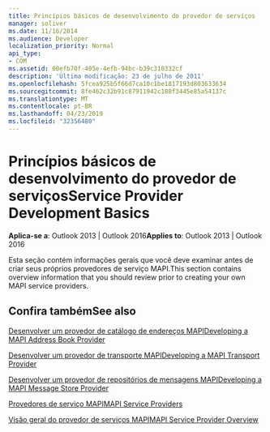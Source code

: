 ```yaml
---
title: Princípios básicos de desenvolvimento do provedor de serviços
manager: soliver
ms.date: 11/16/2014
ms.audience: Developer
localization_priority: Normal
api_type:
- COM
ms.assetid: 00efb70f-405e-4efb-94bc-b39c310332cf
description: 'Última modificação: 23 de julho de 2011'
ms.openlocfilehash: 5fcea925b5f66d7ca10c1be1817193d803633634
ms.sourcegitcommit: 8fe462c32b91c87911942c188f3445e85a54137c
ms.translationtype: MT
ms.contentlocale: pt-BR
ms.lasthandoff: 04/23/2019
ms.locfileid: "32356480"
---
```

# <a name="service-provider-development-basics"></a><span data-ttu-id="79a1d-103">Princípios básicos de desenvolvimento do provedor de serviços</span><span class="sxs-lookup"><span data-stu-id="79a1d-103">Service Provider Development Basics</span></span>

  
  
<span data-ttu-id="79a1d-104">**Aplica-se a**: Outlook 2013 | Outlook 2016</span><span class="sxs-lookup"><span data-stu-id="79a1d-104">**Applies to**: Outlook 2013 | Outlook 2016</span></span> 
  
<span data-ttu-id="79a1d-105">Esta seção contém informações gerais que você deve examinar antes de criar seus próprios provedores de serviço MAPI.</span><span class="sxs-lookup"><span data-stu-id="79a1d-105">This section contains overview information that you should review prior to creating your own MAPI service providers.</span></span>
  
## <a name="see-also"></a><span data-ttu-id="79a1d-106">Confira também</span><span class="sxs-lookup"><span data-stu-id="79a1d-106">See also</span></span>



[<span data-ttu-id="79a1d-107">Desenvolver um provedor de catálogo de endereços MAPI</span><span class="sxs-lookup"><span data-stu-id="79a1d-107">Developing a MAPI Address Book Provider</span></span>](developing-a-mapi-address-book-provider.md)
  
[<span data-ttu-id="79a1d-108">Desenvolver um provedor de transporte MAPI</span><span class="sxs-lookup"><span data-stu-id="79a1d-108">Developing a MAPI Transport Provider</span></span>](developing-a-mapi-transport-provider.md)
  
[<span data-ttu-id="79a1d-109">Desenvolver um provedor de repositórios de mensagens MAPI</span><span class="sxs-lookup"><span data-stu-id="79a1d-109">Developing a MAPI Message Store Provider</span></span>](developing-a-mapi-message-store-provider.md)
  
[<span data-ttu-id="79a1d-110">Provedores de serviço MAPI</span><span class="sxs-lookup"><span data-stu-id="79a1d-110">MAPI Service Providers</span></span>](mapi-service-providers.md)
  
[<span data-ttu-id="79a1d-111">Visão geral do provedor de serviços MAPI</span><span class="sxs-lookup"><span data-stu-id="79a1d-111">MAPI Service Provider Overview</span></span>](mapi-service-provider-overview.md)

